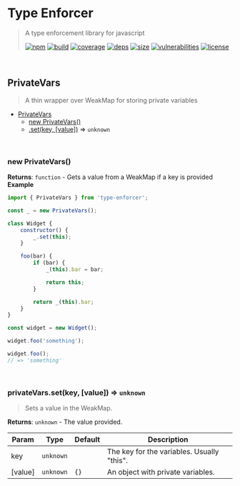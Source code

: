 # Type Enforcer

> A type enforcement library for javascript
>
> [![npm][npm]][npm-url]
[![build][build]][build-url]
[![coverage][coverage]][coverage-url]
[![deps][deps]][deps-url]
[![size][size]][size-url]
[![vulnerabilities][vulnerabilities]][vulnerabilities-url]
[![license][license]][license-url]


<br><a name="PrivateVars"></a>

## PrivateVars
> A thin wrapper over WeakMap for storing private variables


* [PrivateVars](#PrivateVars)
    * [new PrivateVars()](#new_PrivateVars_new)
    * [.set(key, [value])](#PrivateVars+set) ⇒ <code>unknown</code>


<br><a name="new_PrivateVars_new"></a>

### new PrivateVars()
**Returns**: <code>function</code> - Gets a value from a WeakMap if a key is provided  
**Example**  
``` javascript
import { PrivateVars } from 'type-enforcer';

const _ = new PrivateVars();

class Widget {
    constructor() {
        _.set(this);
    }

    foo(bar) {
        if (bar) {
            _(this).bar = bar;

            return this;
        }

        return _(this).bar;
    }
}

const widget = new Widget();

widget.foo('something');

widget.foo();
// => 'something'
```

<br><a name="PrivateVars+set"></a>

### privateVars.set(key, [value]) ⇒ <code>unknown</code>
> Sets a value in the WeakMap.

**Returns**: <code>unknown</code> - The value provided.  

| Param | Type | Default | Description |
| --- | --- | --- | --- |
| key | <code>unknown</code> |  | The key for the variables. Usually "this". |
| [value] | <code>unknown</code> | <code>{}</code> | An object with private variables. |


[npm]: https://img.shields.io/npm/v/type-enforcer.svg
[npm-url]: https://npmjs.com/package/type-enforcer
[build]: https://travis-ci.org/DarrenPaulWright/type-enforcer.svg?branch&#x3D;master
[build-url]: https://travis-ci.org/DarrenPaulWright/type-enforcer
[coverage]: https://coveralls.io/repos/github/DarrenPaulWright/type-enforcer/badge.svg?branch&#x3D;master
[coverage-url]: https://coveralls.io/github/DarrenPaulWright/type-enforcer?branch&#x3D;master
[deps]: https://david-dm.org/DarrenPaulWright/type-enforcer.svg
[deps-url]: https://david-dm.org/DarrenPaulWright/type-enforcer
[size]: https://packagephobia.now.sh/badge?p&#x3D;type-enforcer
[size-url]: https://packagephobia.now.sh/result?p&#x3D;type-enforcer
[vulnerabilities]: https://snyk.io/test/github/DarrenPaulWright/type-enforcer/badge.svg?targetFile&#x3D;package.json
[vulnerabilities-url]: https://snyk.io/test/github/DarrenPaulWright/type-enforcer?targetFile&#x3D;package.json
[license]: https://img.shields.io/github/license/DarrenPaulWright/type-enforcer.svg
[license-url]: https://npmjs.com/package/type-enforcer/LICENSE.md
